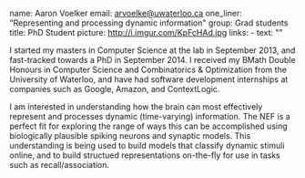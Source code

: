 name: Aaron Voelker
email: arvoelke@uwaterloo.ca
one_liner: "Representing and processing dynamic information"
group: Grad students
title: PhD Student
picture: http://i.imgur.com/KpFcHAd.jpg
links:
    - text: ""

I started my masters in Computer Science at the lab in September 2013, and fast-tracked towards a PhD in September 2014. I received my BMath Double Honours in Computer Science and Combinatorics & Optimization from the University of Waterloo, and have had software development internships at companies such as Google, Amazon, and ContextLogic.

I am interested in understanding how the brain can most effectively represent and processes dynamic (time-varying) information. The NEF is a perfect fit for exploring the range of ways this can be accomplished using biologically plausible spiking neurons and synaptic models. This understanding is being used to build models that classify dynamic stimuli online, and to build structued representations on-the-fly for use in tasks such as recall/association.
